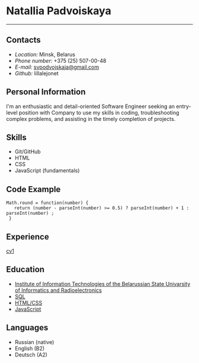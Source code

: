 # **Natallia Padvoiskaya**
***
## Contacts
- *Location:* Minsk, Belarus
- *Phone number:* +375 (25) 507-00-48
- *E-mail:* svpodvojskaja@gmail.com
- *Github:* lillalejonet

## Personal Information
I'm an enthusiastic and detail-oriented Software Engineer seeking an entry-level position with Company to use my skills in coding, troubleshooting complex problems, and assisting in the timely completion of projects.  

## Skills
- Git/GitHub
- HTML
- CSS
- JavaScript (fundamentals)

## Code Example
```
Math.round = function(number) {
   return (number - parseInt(number) >= 0.5) ? parseInt(number) + 1 : parseInt(number) ;
 }
 ```

## Experience
[cv1](https://GITHUB-USERNAME.github.io/rsschool-cv/cv)

## Education
- [Institute of Information Technologies of the Belarussian State Univarsity of Informatics and Radioelectronics](https://iti.bsuir.by/specialties/2)
- [SQL](https://stepik.org/course/63054/syllabus)
- [HTML/CSS](https://www.freecodecamp.org)
- [JavaScript](https://learn.javascript.ru)

## Languages
- Russian (native)
- English (B2)
- Deutsch (A2)